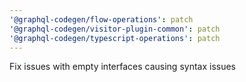 ```yaml
---
'@graphql-codegen/flow-operations': patch
'@graphql-codegen/visitor-plugin-common': patch
'@graphql-codegen/typescript-operations': patch
---
```


Fix issues with empty interfaces causing syntax issues
